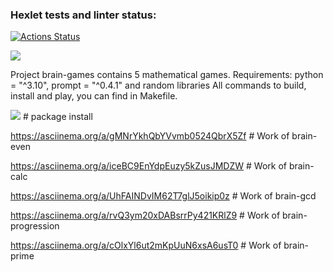 ### Hexlet tests and linter status:
[![Actions Status](https://github.com/Mirroel-Alvares/python-project-49/actions/workflows/hexlet-check.yml/badge.svg)](https://github.com/Mirroel-Alvares/python-project-49/actions)

<a href="https://codeclimate.com/github/Mirroel-Alvares/python-project-49/maintainability"><img src="https://api.codeclimate.com/v1/badges/d19f5a2642606c0c5eb6/maintainability" /></a>

Project brain-games contains 5 mathematical games. Requirements: python = "^3.10", prompt = "^0.4.1" and random libraries
All commands to build, install and play, you can find in Makefile.

<a href="https://asciinema.org/a/0Zu8LMzQBBqnt0SyKCgbrpHdo" target="_blank"><img src="https://asciinema.org/a/0Zu8LMzQBBqnt0SyKCgbrpHdo.svg" /></a> # package install

https://asciinema.org/a/gMNrYkhQbYVvmb0524QbrX5Zf # Work of brain-even

https://asciinema.org/a/iceBC9EnYdpEuzy5kZusJMDZW # Work of brain-calc

https://asciinema.org/a/UhFAINDvIM62T7glJ5oikip0z # Work of brain-gcd

https://asciinema.org/a/rvQ3ym20xDABsrrPy421KRlZ9 # Work of brain-progression

https://asciinema.org/a/cOlxYl6ut2mKpUuN6xsA6usT0 # Work of brain-prime



